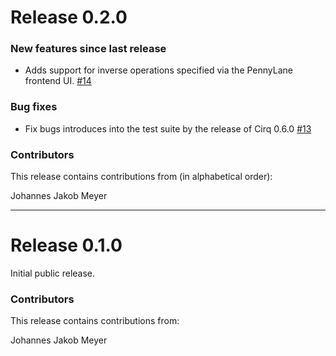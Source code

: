 # Release 0.2.0

### New features since last release

* Adds support for inverse operations specified via the PennyLane
  frontend UI.
  [#14](https://github.com/XanaduAI/pennylane-cirq/pull/14)

### Bug fixes

* Fix bugs introduces into the test suite by the release of Cirq 0.6.0
  [#13](https://github.com/XanaduAI/pennylane-cirq/pull/13)

### Contributors

This release contains contributions from (in alphabetical order):

Johannes Jakob Meyer

---

# Release 0.1.0

Initial public release.

### Contributors
This release contains contributions from:

Johannes Jakob Meyer
